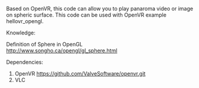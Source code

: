 Based on OpenVR, this code can allow you to play panaroma video or image on spheric surface. 
This code can be used with OpenVR example hellovr_opengl.

Knowledge:

Definition of Sphere in OpenGL http://www.songho.ca/opengl/gl_sphere.html

Dependencies:
1. OpenVR https://github.com/ValveSoftware/openvr.git
2. VLC
